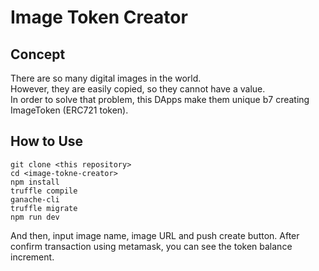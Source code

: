 # Image Token Creator
## Concept
There are so many digital images in the world.  
However, they are easily copied, so they cannot have a value.  
In order to solve that problem, this DApps make them unique b7 creating ImageToken (ERC721 token).

## How to Use
```
git clone <this repository>
cd <image-tokne-creator>
npm install
truffle compile
ganache-cli
truffle migrate
npm run dev
```
And then, input image name, image URL and push create button.
After confirm transaction using metamask, you can see the token balance increment.